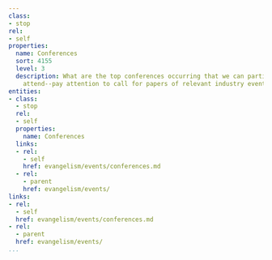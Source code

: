 ```yaml
---
class:
- stop
rel:
- self
properties:
  name: Conferences
  sort: 4155
  level: 3
  description: What are the top conferences occurring that we can participate in or
    attend--pay attention to call for papers of relevant industry events.
entities:
- class:
  - stop
  rel:
  - self
  properties:
    name: Conferences
  links:
  - rel:
    - self
    href: evangelism/events/conferences.md
  - rel:
    - parent
    href: evangelism/events/
links:
- rel:
  - self
  href: evangelism/events/conferences.md
- rel:
  - parent
  href: evangelism/events/
...
```

